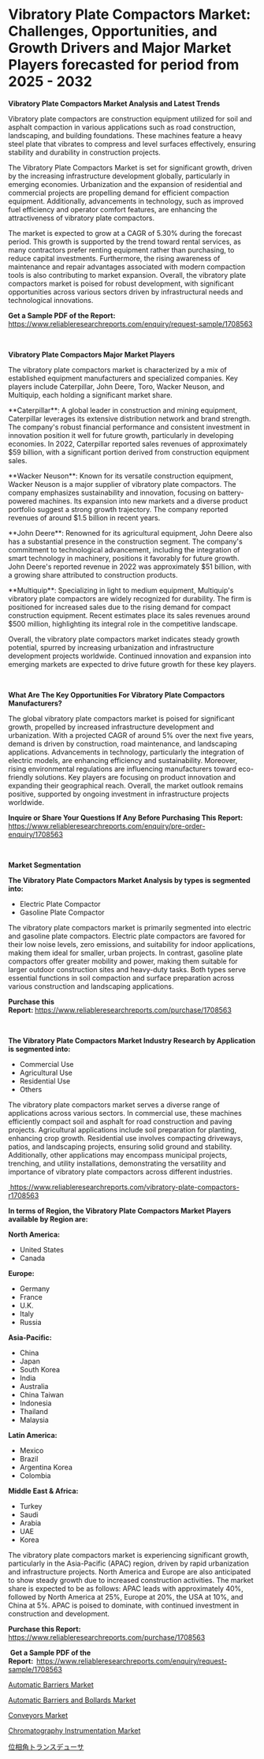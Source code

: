 <p><h1>Vibratory Plate Compactors Market: Challenges, Opportunities, and Growth Drivers and Major Market Players forecasted for period from 2025 - 2032</h1></p><p><strong>Vibratory Plate Compactors Market Analysis and Latest Trends</strong></p>
<p><p>Vibratory plate compactors are construction equipment utilized for soil and asphalt compaction in various applications such as road construction, landscaping, and building foundations. These machines feature a heavy steel plate that vibrates to compress and level surfaces effectively, ensuring stability and durability in construction projects.</p><p>The Vibratory Plate Compactors Market is set for significant growth, driven by the increasing infrastructure development globally, particularly in emerging economies. Urbanization and the expansion of residential and commercial projects are propelling demand for efficient compaction equipment. Additionally, advancements in technology, such as improved fuel efficiency and operator comfort features, are enhancing the attractiveness of vibratory plate compactors.</p><p>The market is expected to grow at a CAGR of 5.30% during the forecast period. This growth is supported by the trend toward rental services, as many contractors prefer renting equipment rather than purchasing, to reduce capital investments. Furthermore, the rising awareness of maintenance and repair advantages associated with modern compaction tools is also contributing to market expansion. Overall, the vibratory plate compactors market is poised for robust development, with significant opportunities across various sectors driven by infrastructural needs and technological innovations.</p></p>
<p><strong>Get a Sample PDF of the Report:&nbsp;</strong> <a href="https://www.reliableresearchreports.com/enquiry/request-sample/1708563?utm_campaign=48&utm_medium=2&utm_source=Github&utm_content=ia&utm_term=08042025&utm_id=vibratory-plate-compactors">https://www.reliableresearchreports.com/enquiry/request-sample/1708563</a></p>
<p>&nbsp;</p>
<p><strong>Vibratory Plate Compactors Major Market Players</strong></p>
<p><p>The vibratory plate compactors market is characterized by a mix of established equipment manufacturers and specialized companies. Key players include Caterpillar, John Deere, Toro, Wacker Neuson, and Multiquip, each holding a significant market share.</p><p>**Caterpillar**: A global leader in construction and mining equipment, Caterpillar leverages its extensive distribution network and brand strength. The company's robust financial performance and consistent investment in innovation position it well for future growth, particularly in developing economies. In 2022, Caterpillar reported sales revenues of approximately $59 billion, with a significant portion derived from construction equipment sales.</p><p>**Wacker Neuson**: Known for its versatile construction equipment, Wacker Neuson is a major supplier of vibratory plate compactors. The company emphasizes sustainability and innovation, focusing on battery-powered machines. Its expansion into new markets and a diverse product portfolio suggest a strong growth trajectory. The company reported revenues of around $1.5 billion in recent years.</p><p>**John Deere**: Renowned for its agricultural equipment, John Deere also has a substantial presence in the construction segment. The company's commitment to technological advancement, including the integration of smart technology in machinery, positions it favorably for future growth. John Deere's reported revenue in 2022 was approximately $51 billion, with a growing share attributed to construction products.</p><p>**Multiquip**: Specializing in light to medium equipment, Multiquip's vibratory plate compactors are widely recognized for durability. The firm is positioned for increased sales due to the rising demand for compact construction equipment. Recent estimates place its sales revenues around $500 million, highlighting its integral role in the competitive landscape.</p><p>Overall, the vibratory plate compactors market indicates steady growth potential, spurred by increasing urbanization and infrastructure development projects worldwide. Continued innovation and expansion into emerging markets are expected to drive future growth for these key players.</p></p>
<p>&nbsp;</p>
<p><strong>What Are The Key Opportunities For Vibratory Plate Compactors Manufacturers?</strong></p>
<p><p>The global vibratory plate compactors market is poised for significant growth, propelled by increased infrastructure development and urbanization. With a projected CAGR of around 5% over the next five years, demand is driven by construction, road maintenance, and landscaping applications. Advancements in technology, particularly the integration of electric models, are enhancing efficiency and sustainability. Moreover, rising environmental regulations are influencing manufacturers toward eco-friendly solutions. Key players are focusing on product innovation and expanding their geographical reach. Overall, the market outlook remains positive, supported by ongoing investment in infrastructure projects worldwide.</p></p>
<p><strong>Inquire or Share Your Questions If Any Before Purchasing This Report:</strong> <a href="https://www.reliableresearchreports.com/enquiry/pre-order-enquiry/1708563?utm_campaign=48&utm_medium=2&utm_source=Github&utm_content=ia&utm_term=08042025&utm_id=vibratory-plate-compactors">https://www.reliableresearchreports.com/enquiry/pre-order-enquiry/1708563</a></p>
<p>&nbsp;</p>
<p><strong>Market Segmentation</strong></p>
<p><strong>The Vibratory Plate Compactors Market Analysis by types is segmented into:</strong></p>
<p><ul><li>Electric Plate Compactor</li><li>Gasoline Plate Compactor</li></ul></p>
<p><p>The vibratory plate compactors market is primarily segmented into electric and gasoline plate compactors. Electric plate compactors are favored for their low noise levels, zero emissions, and suitability for indoor applications, making them ideal for smaller, urban projects. In contrast, gasoline plate compactors offer greater mobility and power, making them suitable for larger outdoor construction sites and heavy-duty tasks. Both types serve essential functions in soil compaction and surface preparation across various construction and landscaping applications.</p></p>
<p><strong>Purchase this Report:&nbsp;</strong><a href="https://www.reliableresearchreports.com/purchase/1708563?utm_campaign=48&utm_medium=2&utm_source=Github&utm_content=ia&utm_term=08042025&utm_id=vibratory-plate-compactors">https://www.reliableresearchreports.com/purchase/1708563</a></p>
<p>&nbsp;</p>
<p><strong>The Vibratory Plate Compactors Market Industry Research by Application is segmented into:</strong></p>
<p><ul><li>Commercial Use</li><li>Agricultural Use</li><li>Residential Use</li><li>Others</li></ul></p>
<p><p>The vibratory plate compactors market serves a diverse range of applications across various sectors. In commercial use, these machines efficiently compact soil and asphalt for road construction and paving projects. Agricultural applications include soil preparation for planting, enhancing crop growth. Residential use involves compacting driveways, patios, and landscaping projects, ensuring solid ground and stability. Additionally, other applications may encompass municipal projects, trenching, and utility installations, demonstrating the versatility and importance of vibratory plate compactors across different industries.</p></p>
<p><a href="https://www.reliableresearchreports.com/vibratory-plate-compactors-r1708563?utm_campaign=48&utm_medium=2&utm_source=Github&utm_content=ia&utm_term=08042025&utm_id=vibratory-plate-compactors">&nbsp;https://www.reliableresearchreports.com/vibratory-plate-compactors-r1708563</a></p>
<p><strong>In terms of Region, the Vibratory Plate Compactors Market Players available by Region are:</strong></p>
<p>
    <p> <strong> North America: </strong>
        <ul>
            <li>United States</li>
            <li>Canada</li>
        </ul>
        </p> 
    <p> <strong> Europe: </strong>
        <ul>
            <li>Germany</li>
            <li>France</li>
            <li>U.K.</li>
            <li>Italy</li>
            <li>Russia</li>
        </ul>
        </p> 
    <p> <strong> Asia-Pacific: </strong>
        <ul>
            <li>China</li>
            <li>Japan</li>
            <li>South Korea</li>
            <li>India</li>
            <li>Australia</li>
            <li>China Taiwan</li>
            <li>Indonesia</li>
            <li>Thailand</li>
            <li>Malaysia</li>
        </ul>
        </p> 
    <p> <strong> Latin America: </strong>
        <ul>
            <li>Mexico</li>
            <li>Brazil</li>
            <li>Argentina Korea</li>
            <li>Colombia</li>
        </ul>
        </p> 
    <p> <strong> Middle East & Africa: </strong>
        <ul>
            <li>Turkey</li>
            <li>Saudi</li>
            <li>Arabia</li>
            <li>UAE</li>
            <li>Korea</li>
        </ul>
    </p>
    </p>
<p><p>The vibratory plate compactors market is experiencing significant growth, particularly in the Asia-Pacific (APAC) region, driven by rapid urbanization and infrastructure projects. North America and Europe are also anticipated to show steady growth due to increased construction activities. The market share is expected to be as follows: APAC leads with approximately 40%, followed by North America at 25%, Europe at 20%, the USA at 10%, and China at 5%. APAC is poised to dominate, with continued investment in construction and development.</p></p>
<p><strong>Purchase this Report: </strong><a href="https://www.reliableresearchreports.com/purchase/1708563?utm_campaign=48&utm_medium=2&utm_source=Github&utm_content=ia&utm_term=08042025&utm_id=vibratory-plate-compactors">https://www.reliableresearchreports.com/purchase/1708563</a></p>
<p>&nbsp;<strong>Get a Sample PDF of the Report:&nbsp;&nbsp;</strong><a href="https://www.reliableresearchreports.com/enquiry/request-sample/1708563?utm_campaign=48&utm_medium=2&utm_source=Github&utm_content=ia&utm_term=08042025&utm_id=vibratory-plate-compactors">https://www.reliableresearchreports.com/enquiry/request-sample/1708563</a></p>
<p><strong></strong></p>
<p><p><a href="https://github.com/djihencygnel74/Market-Research-Report-List-1/blob/main/automatic-barriers-market.md?utm_campaign=48&utm_medium=2&utm_source=Github&utm_content=ia&utm_term=08042025&utm_id=vibratory-plate-compactors">Automatic Barriers Market</a></p><p><a href="https://github.com/kaforarvero/Market-Research-Report-List-1/blob/main/automatic-barriers-and-bollards-market.md?utm_campaign=48&utm_medium=2&utm_source=Github&utm_content=ia&utm_term=08042025&utm_id=vibratory-plate-compactors">Automatic Barriers and Bollards Market</a></p><p><a href="https://github.com/berkemiars2j/Market-Research-Report-List-1/blob/main/conveyors-market.md?utm_campaign=48&utm_medium=2&utm_source=Github&utm_content=ia&utm_term=08042025&utm_id=vibratory-plate-compactors">Conveyors Market</a></p><p><a href="https://github.com/variothonia/Market-Research-Report-List-1/blob/main/chromatography-instrumentation-market.md?utm_campaign=48&utm_medium=2&utm_source=Github&utm_content=ia&utm_term=08042025&utm_id=vibratory-plate-compactors">Chromatography Instrumentation Market</a></p><p><a href="https://github.com/lababdou/Market-Research-Report-List-7/blob/main/309629053319.md?utm_campaign=48&utm_medium=2&utm_source=Github&utm_content=ia&utm_term=08042025&utm_id=vibratory-plate-compactors">位相角トランスデューサ</a></p></p>